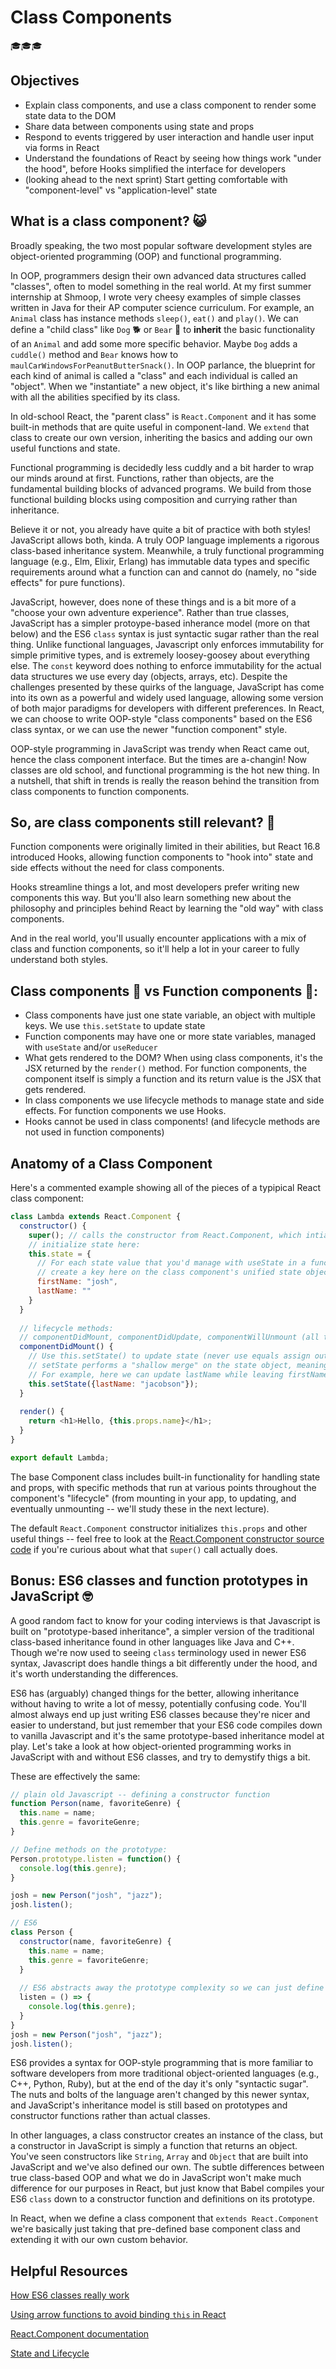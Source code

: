# Class Components 
🎓🎓🎓

## Objectives
* Explain class components, and use a class component to render some state data to the DOM
* Share data between components using state and props
* Respond to events triggered by user interaction and handle user input via forms in React
* Understand the foundations of React by seeing how things work "under the hood", before Hooks simplified the interface for developers
* (looking ahead to the next sprint) Start getting comfortable with "component-level" vs "application-level" state

## What is a class component? 😺

Broadly speaking, the two most popular software development styles are object-oriented programming (OOP) and functional programming.

In OOP, programmers design their own advanced data structures called "classes", often to model something in the real world. At my first summer internship at Shmoop, I wrote very cheesy examples of simple classes written in Java for their AP computer science curriculum. For example, an `Animal` class has instance methods `sleep()`, `eat()` and `play()`. We can define a "child class" like `Dog` 🐕 or `Bear` 🐻 to **inherit** the basic functionality of an `Animal` and add some more specific behavior. Maybe `Dog` adds a `cuddle()` method and `Bear` knows how to `maulCarWindowsForPeanutButterSnack()`. In OOP parlance, the blueprint for each kind of animal is called a "class" and each individual is called an "object". When we "instantiate" a new object, it's like birthing a new animal with all the abilities specified by its class.

In old-school React, the "parent class" is `React.Component` and it has some built-in methods that are quite useful in component-land. We `extend` that class to create our own version, inheriting the basics and adding our own useful functions and state.

Functional programming is decidedly less cuddly and a bit harder to wrap our minds around at first. Functions, rather than objects, are the fundamental building blocks of advanced programs. We build from those functional building blocks using composition and currying rather than inheritance.

Believe it or not, you already have quite a bit of practice with both styles! JavaScript allows both, kinda. A truly OOP language implements a rigorous class-based inheritance system. Meanwhile, a truly functional programming language (e.g., Elm, Elixir, Erlang) has immutable data types and specific requirements around what a function can and cannot do (namely, no "side effects" for pure functions). 

JavaScript, however, does none of these things and is a bit more of a "choose your own adventure experience". Rather than true classes, JavaScript has a simpler protoype-based inherance model (more on that below) and the ES6 `class` syntax is just syntactic sugar rather than the real thing. Unlike functional languages, Javascript only enforces immutability for simple primitive types, and is extremely loosey-goosey about everything else. The `const` keyword does nothing to enforce immutability for the actual data structures we use every day (objects, arrays, etc). Despite the challenges presented by these quirks of the language, JavaScript has come into its own as a powerful and widely used language, allowing some version of both major paradigms for developers with different preferences. In React, we can choose to write OOP-style "class components" based on the ES6 class syntax, or we can use the newer "function component" style.

OOP-style programming in JavaScript was trendy when React came out, hence the class component interface. But the times are a-changin! Now classes are old school, and functional programming is the hot new thing. In a nutshell, that shift in trends is really the reason behind the transition from class components to function components.


## So, are class components still relevant? 🐢

Function components were originally limited in their abilities, but React 16.8 introduced Hooks, allowing function components to "hook into" state and side effects without the need for class components.

Hooks streamline things a lot, and most developers prefer writing new components this way. But you'll also learn something new about the philosophy and principles behind React by learning the "old way" with class components.

And in the real world, you'll usually encounter applications with a mix of class and function components, so it'll help a lot in your career to fully understand both styles.

## Class components 🚂 vs Function components 🚝:
  * Class components have just one state variable, an object with multiple keys. We use `this.setState` to update state
  * Function components may have one or more state variables, managed with `useState` and/or `useReducer`
  * What gets rendered to the DOM? When using class components, it's the JSX returned by the `render()` method. For function components, the component itself is simply a function and its return value is the JSX that gets rendered. 
  * In class components we use lifecycle methods to manage state and side effects. For function components we use Hooks.
  * Hooks cannot be used in class components! (and lifecycle methods are not used in function components)

## Anatomy of a Class Component

Here's a commented example showing all of the pieces of a typipical React class component:

```javascript
class Lambda extends React.Component {
  constructor() {
    super(); // calls the constructor from React.Component, which intializes this.props
    // initialize state here:
    this.state = {
      // For each state value that you'd manage with useState in a function component, 
      // create a key here on the class component's unified state object:
      firstName: "josh",
      lastName: ""
    }
  }
  
  // lifecycle methods: 
  // componentDidMount, componentDidUpdate, componentWillUnmount (all three together are equivalent to useEffect)
  componentDidMount() {
    // Use this.setState() to update state (never use equals assign outside of the constructor!)
    // setState performs a "shallow merge" on the state object, meaning that only the keys you include are updated. 
    // For example, here we can update lastName while leaving firstName as is:
    this.setState({lastName: "jacobson"}); 
  }
  
  render() {
    return <h1>Hello, {this.props.name}</h1>;
  }
}

export default Lambda;
```

The base Component class includes built-in functionality for handling state and props, with specific methods that run at various points throughout the component's "lifecycle" (from mounting in your app, to updating, and eventually unmounting -- we'll study these in the next lecture).

The default `React.Component` constructor initializes `this.props` and other useful things -- feel free to look at the [React.Component constructor source code](https://github.com/facebook/react/blob/1d25aa5787d4e19704c049c3cfa985d3b5190e0d/packages/react/src/ReactBaseClasses.js#L22) if you're curious about what that `super()` call actually does.


## Bonus: ES6 classes and function prototypes in JavaScript 🤓

A good random fact to know for your coding interviews is that Javascript is built on "prototype-based inheritance", a simpler version of the traditional class-based inheritance found in other languages like Java and C++. Though we're now used to seeing `class` terminology used in newer ES6 syntax, Javascript does handle things a bit differently under the hood, and it's worth understanding the differences. 

ES6 has (arguably) changed things for the better, allowing inheritance without having to write a lot of messy, potentially confusing code. You'll almost always end up just writing ES6 classes because they're nicer and easier to understand, but just remember that your ES6 code compiles down to vanilla Javascript and it's the same prototype-based inheritance model at play. Let's take a look at how object-oriented programming works in JavaScript with and without ES6 classes, and try to demystify thigs a bit.

These are effectively the same:

```javascript
// plain old Javascript -- defining a constructor function
function Person(name, favoriteGenre) {
  this.name = name;
  this.genre = favoriteGenre;
}

// Define methods on the prototype:
Person.prototype.listen = function() {
  console.log(this.genre);
}

josh = new Person("josh", "jazz");
josh.listen();
```

```javascript
// ES6
class Person {
  constructor(name, favoriteGenre) {
    this.name = name;
    this.genre = favoriteGenre;
  }
  
  // ES6 abstracts away the prototype complexity so we can just define a class method right here:
  listen = () => {
    console.log(this.genre);
  }
}
josh = new Person("josh", "jazz");
josh.listen();
```

ES6 provides a syntax for OOP-style programming that is more familiar to software developers from more traditional object-oriented languages (e.g., C++, Python, Ruby), but at the end of the day it's only "syntactic sugar". The nuts and bolts of the language aren't changed by this newer syntax, and JavaScript's inheritance model is still based on prototypes and constructor functions rather than actual classes.

In other languages, a class constructor creates an instance of the class, but a constructor in JavaScript is simply a function that returns an object. You've seen constructors like `String`, `Array` and `Object` that are built into JavaScript and we've also defined our own. The subtle differences between true class-based OOP and what we do in JavaScript won't make much difference for our purposes in React, but just know that Babel compiles your ES6 `class` down to a constructor function and definitions on its prototype.

In React, when we define a class component that `extends React.Component` we're basically just taking that pre-defined base component class and extending it with our own custom behavior.



## Helpful Resources
[How ES6 classes really work](https://medium.com/@robertgrosse/how-es6-classes-really-work-and-how-to-build-your-own-fd6085eb326a)

[Using arrow functions to avoid binding `this` in React](https://medium.com/@joespinelli_6190/using-arrow-functions-to-avoid-binding-this-in-react-5d7402eec64)

[React.Component documentation](https://reactjs.org/docs/react-component.html)

[State and Lifecycle](https://reactjs.org/docs/state-and-lifecycle.html)

  
